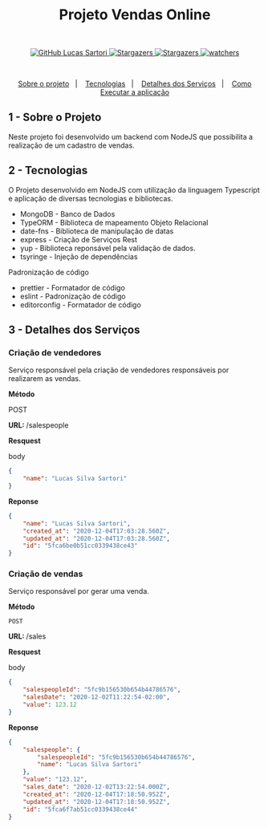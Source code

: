 <h1 align="center" color="#6610f2">
  Projeto Vendas Online
</h1>
<br />
<p align="center">
  <a href="https://github.com/lucas2s?tab=followers">
    <img alt="GitHub Lucas Sartori" src="https://img.shields.io/github/followers/lucas2s?style=social">
  </a>

  <a href="https://github.com/lucas2s/fastfeetweb/stargazers">
    <img alt="Stargazers" src="https://img.shields.io/github/stars/lucas2s/vendasOnline?style=social">
  </a>
  <a href="https://github.com/lucas2s/fastfeetweb/forks/">
    <img alt="Stargazers" src="https://img.shields.io/github/forks/lucas2s/vendasOnline?style=social">
  </a>
  <a href="https://github.com/lucas2s/fastfeetweb/watchers">
    <img alt="watchers" src="https://img.shields.io/github/watchers/lucas2s/vendasOnline?style=social">
  </a>
</p>
<br />
<p align="center">
  <a href="#1---sobre-o-projeto">Sobre o projeto</a>&nbsp;&nbsp;&nbsp;|&nbsp;&nbsp;&nbsp;
  <a href="#2---tecnologias">Tecnologias</a>&nbsp;&nbsp;&nbsp;|&nbsp;&nbsp;&nbsp;
  <a href="#3---detalhes-dos-serviços">Detalhes dos Serviços</a>&nbsp;&nbsp;&nbsp;|&nbsp;&nbsp;&nbsp;
  <a href="#4---como-executar-a-aplicação">Como Executar a aplicação</a>
</p>

## 1 - Sobre o Projeto

<p>Neste projeto foi desenvolvido um backend com NodeJS que possibilita a realização de um cadastro de vendas.</p>

## 2 - Tecnologias

<p>O Projeto desenvolvido em NodeJS com utilização da linguagem Typescript e aplicação de diversas tecnologias e bibliotecas.</p>

- MongoDB - Banco de Dados
- TypeORM - Biblioteca de mapeamento Objeto Relacional
- date-fns - Biblioteca de manipulação de datas
- express - Criação de Serviços Rest
- yup - Biblioteca reponsável pela validação de dados.
- tsyringe - Injeção de dependências

Padronização de código
- prettier - Formatador de código
- eslint - Padronização de código
- editorconfig - Formatador de código

## 3 - Detalhes dos Serviços

<h3><strong>Criação de vendedores</strong></h3>
<p>Serviço responsável pela criação de vendedores responsáveis por realizarem as vendas.</p>

<p><strong>Método</strong></p>
<p>POST</p>
<p><strong>URL: </strong>/salespeople</p>
<p><strong>Resquest</strong></p>

<p>body</p>

```json
{
	"name": "Lucas Silva Sartori"
}
```
<p><strong>Reponse</strong></p>

```json
{
    "name": "Lucas Silva Sartori",
    "created_at": "2020-12-04T17:03:28.560Z",
    "updated_at": "2020-12-04T17:03:28.560Z",
    "id": "5fca6be0b51cc0339438ce43"
}
```

<h3><strong>Criação de vendas</strong></h3>
<p>Serviço responsável por gerar uma venda.</p>

<p><strong>Método</strong></p>

`POST`

<p><strong>URL: </strong>/sales</p>
<p><strong>Resquest</strong></p>

<p>body</p>

```json
{
	"salespeopleId": "5fc9b156530b654b44786576",
	"salesDate": "2020-12-02T11:22:54-02:00",
	"value": 123.12
}
```
<p><strong>Reponse</strong></p>

```json
{
    "salespeople": {
        "salespeopleId": "5fc9b156530b654b44786576",
        "name": "Lucas Silva Sartori"
    },
    "value": "123.12",
    "sales_date": "2020-12-02T13:22:54.000Z",
    "created_at": "2020-12-04T17:18:50.952Z",
    "updated_at": "2020-12-04T17:18:50.952Z",
    "id": "5fca6f7ab51cc0339438ce44"
}
```
